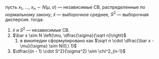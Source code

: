 пусть $x_1,\ ...,\ x_n \sim N(\mu,\ \sigma)$ — независимые СВ, распределенные по нормальному закону; $\bar x$ — выборочное среднее, $S^2$ — выборочная дисперсия. тогда:
1. $\bar x$ и $S^2$ — независимые СВ.
2. $\bar x \sim N \left(\mu, \dfrac{\sigma}{\sqrt n}\right)$
	1. в википедии сформулировано как $\sqrt n \cdot \dfrac{\bar x - \mu}{\sigma} \sim N(0,\ 1)$
3. $\dfrac{(n - 1) \cdot S^2}{\sigma^2} \sim \chi^2_{n-1}$

